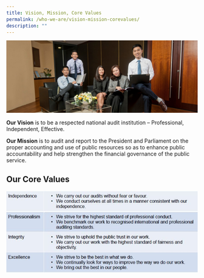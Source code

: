 ```yaml
---
title: Vision, Mission, Core Values
permalink: /who-we-are/vision-mission-corevalues/
description: ""
---
```

![](/images/PageBanner1.jpg)

**Our Vision** is to be a respected national audit institution – Professional, Independent, Effective.

**Our Mission** is to audit and report to the President and Parliament on the proper accounting and use of public resources so as to enhance public accountability and help strengthen the financial governance of the public service.
<BR> 


## Our Core Values
![](/images/CoreValue.jpg)